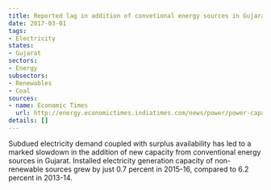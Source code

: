 ```yaml
---
title: Reported lag in addition of convetional energy sources in Gujarat
date: 2017-03-01
tags:
- Electricity
states:
- Gujarat
sectors:
- Energy
subsectors:
- Renewables
- Coal
sources:
- name: Economic Times
  url: http://energy.economictimes.indiatimes.com/news/power/power-capacity-addition-slows-in-gujarat/57287694
details: []
---
```


Subdued electricity demand coupled with surplus availability has led to a marked slowdown in the addition of new capacity from conventional energy sources in Gujarat. Installed electricity generation capacity of non-renewable sources grew by just 0.7 percent in 2015-16, compared to 6.2 percent in 2013-14.
